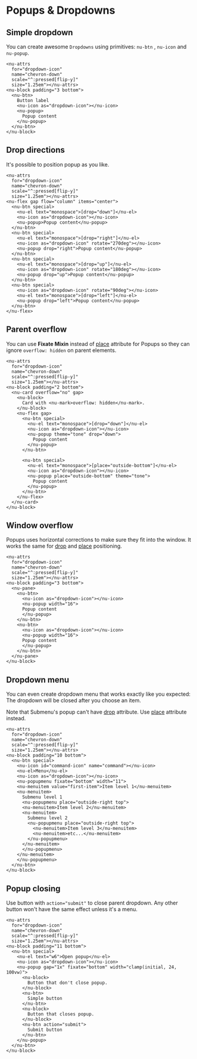 # Popups & Dropdowns

## Simple dropdown

You can create awesome `Dropdowns` using primitives: `nu-btn` , `nu-icon` and `nu-popup`.

```nu-preview
<nu-attrs
  for="dropdown-icon"
  name="chevron-down"
  scale="^:pressed[flip-y]"
  size="1.25em"></nu-attrs>
<nu-block padding="3 bottom">
  <nu-btn>
    Button label
    <nu-icon as="dropdown-icon"></nu-icon>
    <nu-popup>
      Popup content
    </nu-popup>
  </nu-btn>
</nu-block>
```

## Drop directions

It's possible to position popup as you like.

```nu-preview
<nu-attrs
  for="dropdown-icon"
  name="chevron-down"
  scale="^:pressed[flip-y]"
  size="1.25em"></nu-attrs>
<nu-flex gap flow="column" items="center">
  <nu-btn special>
    <nu-el text="monospace">[drop="down"]</nu-el>
    <nu-icon as="dropdown-icon"></nu-icon>
    <nu-popup>Popup content</nu-popup>
  </nu-btn>
  <nu-btn special>
    <nu-el text="monospace">[drop="right"]</nu-el>
    <nu-icon as="dropdown-icon" rotate="270deg"></nu-icon>
    <nu-popup drop="right">Popup content</nu-popup>
  </nu-btn>
  <nu-btn special>
    <nu-el text="monospace">[drop="up"]</nu-el>
    <nu-icon as="dropdown-icon" rotate="180deg"></nu-icon>
    <nu-popup drop="up">Popup content</nu-popup>
  </nu-btn>
  <nu-btn special>
    <nu-icon as="dropdown-icon" rotate="90deg"></nu-icon>
    <nu-el text="monospace">[drop="left"]</nu-el>
    <nu-popup drop="left">Popup content</nu-popup>
  </nu-btn>
</nu-flex>
```

## Parent overflow

You can use **Fixate Mixin** instead of [place](/reference/attribute/place) attribute for Popups so they can ignore `overflow: hidden` on parent elements.

```nu-preview
<nu-attrs
  for="dropdown-icon"
  name="chevron-down"
  scale="^:pressed[flip-y]"
  size="1.25em"></nu-attrs>
<nu-block padding="2 bottom">
  <nu-card overflow="no" gap>
    <nu-block>
      Card with <nu-mark>overflow: hidden</nu-mark>.
    </nu-block>
    <nu-flex gap>
      <nu-btn special>
        <nu-el text="monospace">[drop="down"]</nu-el>
        <nu-icon as="dropdown-icon"></nu-icon>
        <nu-popup theme="tone" drop="down">
          Popup content
        </nu-popup>
      </nu-btn>

      <nu-btn special>
        <nu-el text="monospace">[place="outside-bottom"]</nu-el>
        <nu-icon as="dropdown-icon"></nu-icon>
        <nu-popup place="outside-bottom" theme="tone">
          Popup content
        </nu-popup>
      </nu-btn>
    </nu-flex>
  </nu-card>
</nu-block>
```

## Window overflow

Popups uses horizontal corrections to make sure they fit into the window. It works the same for [drop](/reference/mixin/fixate) and [place](/reference/attribute/place) positioning.

```nu-preview
<nu-attrs
  for="dropdown-icon"
  name="chevron-down"
  scale="^:pressed[flip-y]"
  size="1.25em"></nu-attrs>
<nu-block padding="3 bottom">
  <nu-pane>
    <nu-btn>
      <nu-icon as="dropdown-icon"></nu-icon>
      <nu-popup width="16">
      Popup content
      </nu-popup>
    </nu-btn>
    <nu-btn>
      <nu-icon as="dropdown-icon"></nu-icon>
      <nu-popup width="16">
      Popup content
      </nu-popup>
    </nu-btn>
  </nu-pane>
</nu-block>
```

## Dropdown menu

You can even create dropdown menu that works exactly like you expected: The dropdown will be closed after you choose an item.

Note that Submenu's popup can't have [drop](/reference/mixin/fixate) attribute. Use [place](/reference/attribute/place) attribute instead.

```nu-preview
<nu-attrs
  for="dropdown-icon"
  name="chevron-down"
  scale="^:pressed[flip-y]"
  size="1.25em"></nu-attrs>
<nu-block padding="10 bottom">
  <nu-btn special>
    <nu-icon id="command-icon" name="command"></nu-icon>
    <nu-el>Menu</nu-el>
    <nu-icon as="dropdown-icon"></nu-icon>
    <nu-popupmenu fixate="bottom" width="11">
    <nu-menuitem value="first-item">Item level 1</nu-menuitem>
    <nu-menuitem>
      Submenu level 1
      <nu-popupmenu place="outside-right top">
      <nu-menuitem>Item level 2</nu-menuitem>
      <nu-menuitem>
        Submenu level 2
        <nu-popupmenu place="outside-right top">
          <nu-menuitem>Item level 3</nu-menuitem>
          <nu-menuitem>etc...</nu-menuitem>
        </nu-popupmenu>
      </nu-menuitem>
      </nu-popupmenu>
    </nu-menuitem>
    </nu-popupmenu>
  </nu-btn>
</nu-block>
```

## Popup closing

Use button with `action="submit"` to close parent dropdown. Any other button won't have the same effect unless it's a menu.

```nu-preview
<nu-attrs
  for="dropdown-icon"
  name="chevron-down"
  scale="^:pressed[flip-y]"
  size="1.25em"></nu-attrs>
<nu-block padding="11 bottom">
  <nu-btn special>
    <nu-el text="w6">Open popup</nu-el>
    <nu-icon as="dropdown-icon"></nu-icon>
    <nu-popup gap="1x" fixate="bottom" width="clamp(initial, 24, 100vw)">
      <nu-block>
        Button that don't close popup.
      </nu-block>
      <nu-btn>
        Simple button
      </nu-btn>
      <nu-block>
        Button that closes popup.
      </nu-block>
      <nu-btn action="submit">
        Submit button
      </nu-btn>
    </nu-popup>
  </nu-btn>
</nu-block>
```
